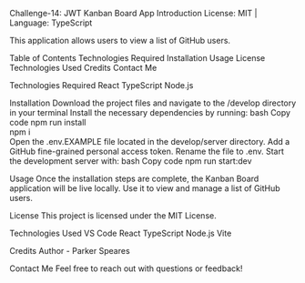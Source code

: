 Challenge-14: JWT Kanban Board App
Introduction
License: MIT | Language: TypeScript

This application allows users to view a list of GitHub users.

Table of Contents
Technologies Required
Installation
Usage
License
Technologies Used
Credits
Contact Me

Technologies Required
React
TypeScript
Node.js 

Installation
Download the project files and navigate to the /develop directory in your terminal
Install the necessary dependencies by running:
bash
Copy code
npm run install  
npm i  
Open the .env.EXAMPLE file located in the develop/server directory.
Add a GitHub fine-grained personal access token.
Rename the file to .env.
Start the development server with:
bash
Copy code
npm run start:dev  

Usage
Once the installation steps are complete, the Kanban Board application will be live locally. Use it to view and manage a list of GitHub users.


License
This project is licensed under the MIT License.

Technologies Used
VS Code
React
TypeScript
Node.js
Vite


Credits
Author - Parker Speares

Contact Me
Feel free to reach out with questions or feedback!
